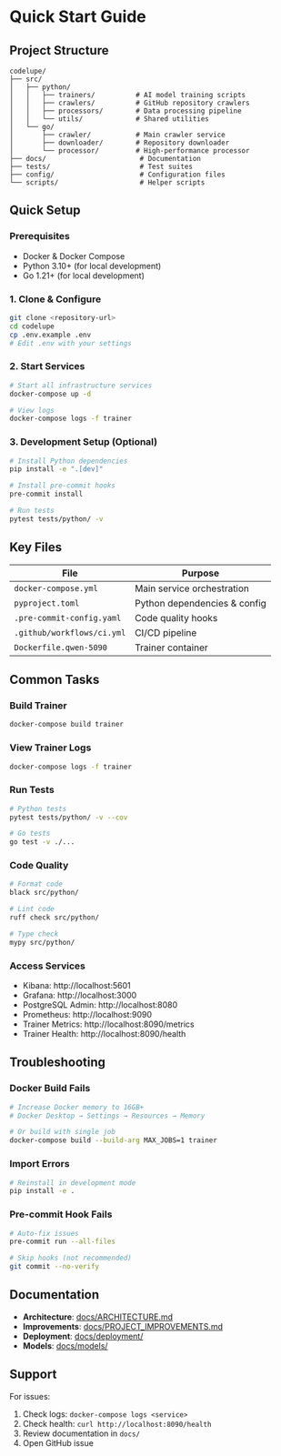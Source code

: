# Quick Start Guide

## Project Structure

```
codelupe/
├── src/
│   ├── python/
│   │   ├── trainers/          # AI model training scripts
│   │   ├── crawlers/          # GitHub repository crawlers
│   │   ├── processors/        # Data processing pipeline
│   │   └── utils/             # Shared utilities
│   └── go/
│       ├── crawler/           # Main crawler service
│       ├── downloader/        # Repository downloader
│       └── processor/         # High-performance processor
├── docs/                       # Documentation
├── tests/                      # Test suites
├── config/                     # Configuration files
└── scripts/                    # Helper scripts
```

## Quick Setup

### Prerequisites
- Docker & Docker Compose
- Python 3.10+ (for local development)
- Go 1.21+ (for local development)

### 1. Clone & Configure
```bash
git clone <repository-url>
cd codelupe
cp .env.example .env
# Edit .env with your settings
```

### 2. Start Services
```bash
# Start all infrastructure services
docker-compose up -d

# View logs
docker-compose logs -f trainer
```

### 3. Development Setup (Optional)
```bash
# Install Python dependencies
pip install -e ".[dev]"

# Install pre-commit hooks
pre-commit install

# Run tests
pytest tests/python/ -v
```

## Key Files

| File | Purpose |
|------|---------|
| `docker-compose.yml` | Main service orchestration |
| `pyproject.toml` | Python dependencies & config |
| `.pre-commit-config.yaml` | Code quality hooks |
| `.github/workflows/ci.yml` | CI/CD pipeline |
| `Dockerfile.qwen-5090` | Trainer container |

## Common Tasks

### Build Trainer
```bash
docker-compose build trainer
```

### View Trainer Logs
```bash
docker-compose logs -f trainer
```

### Run Tests
```bash
# Python tests
pytest tests/python/ -v --cov

# Go tests
go test -v ./...
```

### Code Quality
```bash
# Format code
black src/python/

# Lint code
ruff check src/python/

# Type check
mypy src/python/
```

### Access Services
- Kibana: http://localhost:5601
- Grafana: http://localhost:3000
- PostgreSQL Admin: http://localhost:8080
- Prometheus: http://localhost:9090
- Trainer Metrics: http://localhost:8090/metrics
- Trainer Health: http://localhost:8090/health

## Troubleshooting

### Docker Build Fails
```bash
# Increase Docker memory to 16GB+
# Docker Desktop → Settings → Resources → Memory

# Or build with single job
docker-compose build --build-arg MAX_JOBS=1 trainer
```

### Import Errors
```bash
# Reinstall in development mode
pip install -e .
```

### Pre-commit Hook Fails
```bash
# Auto-fix issues
pre-commit run --all-files

# Skip hooks (not recommended)
git commit --no-verify
```

## Documentation

- **Architecture**: [docs/ARCHITECTURE.md](./ARCHITECTURE.md)
- **Improvements**: [docs/PROJECT_IMPROVEMENTS.md](./PROJECT_IMPROVEMENTS.md)
- **Deployment**: [docs/deployment/](./deployment/)
- **Models**: [docs/models/](./models/)

## Support

For issues:
1. Check logs: `docker-compose logs <service>`
2. Check health: `curl http://localhost:8090/health`
3. Review documentation in `docs/`
4. Open GitHub issue
